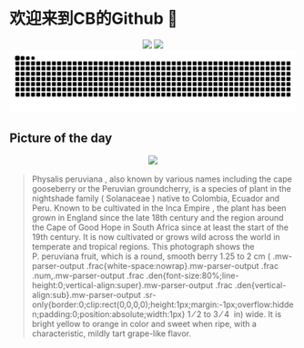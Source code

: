 
# 欢迎来到CB的Github 👋

<div align="center">
  <img height="137px" src="https://github-readme-stats.vercel.app/api?username=SuperCB&show_icons=true&theme=radical" />
  <img height="137px" src="https://github-readme-stats.vercel.app/api/top-langs/?username=SuperCB&hide_title=true&hide_border=true&layout=compact&langs_count=6&text_color=000&icon_color=fff" />
</div>


<div align="center">
    <img src="./contribution-snake/github-contribution-grid-snake.svg" />
</div>



## Picture of the day
<div align="center">
  <img width=400px src="https://upload.wikimedia.org/wikipedia/commons/thumb/6/6c/Physalis_peruviana_fruits_close-up.jpg/600px-Physalis_peruviana_fruits_close-up.jpg" />
</div>

>Physalis peruviana , also known by various names including the cape gooseberry or the Peruvian groundcherry, is a species of plant in the nightshade family ( Solanaceae ) native to Colombia, Ecuador and Peru. Known to be cultivated in the  Inca Empire , the plant has been grown in England since the late 18th century and the region around the  Cape of Good Hope  in South Africa since at least the start of the 19th century. It is now cultivated or grows wild across the world in  temperate  and  tropical  regions. This photograph shows the  P. peruviana  fruit, which is a round, smooth  berry  1.25 to 2 cm ( .mw-parser-output .frac{white-space:nowrap}.mw-parser-output .frac .num,.mw-parser-output .frac .den{font-size:80%;line-height:0;vertical-align:super}.mw-parser-output .frac .den{vertical-align:sub}.mw-parser-output .sr-only{border:0;clip:rect(0,0,0,0);height:1px;margin:-1px;overflow:hidden;padding:0;position:absolute;width:1px} 1 ⁄ 2  to  3 ⁄ 4  in) wide. It is bright yellow to orange in color and sweet when ripe, with a characteristic, mildly tart grape-like flavor.


